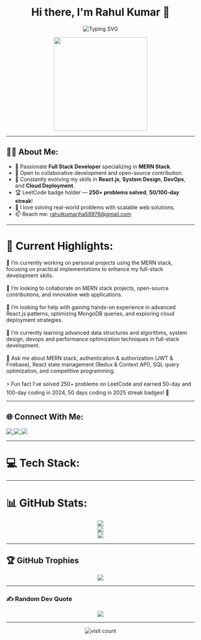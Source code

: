 <h1 align="center">Hi there, I'm Rahul Kumar 👋</h1>

<p align="center">
  <img src="https://readme-typing-svg.demolab.com?font=Fira+Code&weight=600&size=26&pause=1000&color=F7F7F7&center=true&vCenter=true&width=600&lines=Full+Stack+Developer;MERN+Stack+Enthusiast;Problem+Solver;Open+Source+Contributor;Competitive+Programmer" alt="Typing SVG" />
</p>

<p align="center">
  <img src="https://cdn.dribbble.com/users/1162077/screenshots/3848914/programmer.gif" height="250" />
</p>

---

## 🧑‍💻 About Me:
- 🚀 Passionate **Full Stack Developer** specializing in **MERN Stack**.
- 🤝 Open to collaborative development and open-source contribution.
- 🧠 Constantly evolving my skills in **React.js**, **System Design**, **DevOps**, and **Cloud Deployment**.
- 🏆 LeetCode badge holder — **250+ problems solved**, **50/100-day streak**!
- 🧩 I love solving real-world problems with scalable web solutions.
- 📫 Reach me: rahulkumarjha58978@gmail.com

---

# 💫 Current Highlights:

🔭 I’m currently working on personal projects using the MERN stack, focusing on practical implementations to enhance my full-stack development skills.<br><br>
👯 I’m looking to collaborate on MERN stack projects, open-source contributions, and innovative web applications.<br><br>
🤝 I’m looking for help with gaining hands-on experience in advanced React.js patterns, optimizing MongoDB queries, and exploring cloud deployment strategies.<br><br>
🌱 I’m currently learning advanced data structures and algorithms, system design, devops and performance optimization techniques in full-stack development.<br><br>
💬 Ask me about MERN stack, authentication & authorization (JWT & Firebase), React state management (Redux & Context API), SQL query optimization, and competitive programming.<br><br>
⚡ Fun fact I’ve solved 250+ problems on LeetCode and earned 50-day and 100-day coding in 2024, 50 days coding in 2025 streak badges! 🚀

---

## 🌐 Connect With Me:
<p align="left">
  <a href="https://www.linkedin.com/in/rahul-kumar-801167241/" target="_blank">
    <img src="https://img.shields.io/badge/LinkedIn-%230077B5.svg?logo=linkedin&logoColor=white" />
  </a>
  <a href="https://x.com/romeokilo58978" target="_blank">
    <img src="https://img.shields.io/badge/X-black.svg?logo=X&logoColor=white" />
  </a>
  <a href="mailto:rahulkumarjha58978@gmail.com">
    <img src="https://img.shields.io/badge/Email-D14836?logo=gmail&logoColor=white" />
  </a>
</p>

---

# 💻 Tech Stack:
<!-- Keep your current tech stack (unchanged) -->
<!-- Shrunk for brevity here, but paste your full block below in actual README -->

<!-- Paste your full tech stack from the previous version here -->

---

# 📊 GitHub Stats:
<p align="center">
  <img src="https://github-readme-stats.vercel.app/api?username=romeokil&theme=highcontrast&hide_border=false&include_all_commits=true&count_private=true" />
  <br />
  <img src="https://nirzak-streak-stats.vercel.app/?user=romeokil&theme=highcontrast&hide_border=false" />
  <br />
  <img src="https://github-readme-stats.vercel.app/api/top-langs/?username=romeokil&theme=highcontrast&hide_border=false&include_all_commits=true&count_private=true&layout=compact" />
</p>

---

## 🏆 GitHub Trophies
<p align="center">
  <img src="https://github-profile-trophy.vercel.app/?username=romeokil&theme=radical&no-frame=false&no-bg=false&margin-w=4" />
</p>

---

### ✍️ Random Dev Quote
<p align="center">
  <img src="https://quotes-github-readme.vercel.app/api?type=horizontal&theme=radical" />
</p>

---

<p align="center">
  <img src="https://visitcount.itsvg.in/api?id=romeokil&icon=6&color=8" alt="visit count"/>
</p>

<!-- Proudly created with GPRM ( https://gprm.itsvg.in ) -->

